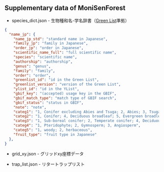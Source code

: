 Supplementary data of MoniSenForest
-----------------------------------
  
* species_dict.json - 生物種和名-学名辞書（[Green List](http://www.rdplants.org/gl/)準拠）

```JSON
{
  "name_jp": {
    "name_jp_std": "standard name in Japanese",
    "family_jp": "family in Japanese",
    "order_jp": "order in Japanese",
    "scientific_name_full": "full scientific name",
    "species": "scientific name",
    "authorship": "authorship",
    "genus": "genus",
    "family": "family",
    "order": "order",
    "greenlist_id": "id in the Green List",
    "greenlist_version": "version of the Green List",
    "ylist_id": "id in the YList",
    "gbif_key": "(accepted) usage key in the GBIF",
    "gbif_match_type": "match type of GBIF search",
    "gbif_status": "status in GBIF",
    "note": "note",
    "categ1": "1, Conifer excluding Abies and Tsuga; 2, Abies; 3, Tsuga; 4, Broadleaf",
    "categ2": "1, Conifer; 4, Deciduous broadleaf; 5, Evergreen broadleaf",
    "categ3": "1, Sub-boreal conifer; 2, Temperate conifer; 4, Deciduous broadleaf; 5, Evergreen broadleaf",
    "categ4": "1, Pteridophyte; 2, Gymnosperm; 3, Angiosperm",
    "categ5": "1, woody; 2, herbaceous",
    "fruit_type": "fruit type in Japanese"
  },
}
```

* grid_xy.json - グリッドxy座標データ

* trap_list.json - リタートラップリスト
